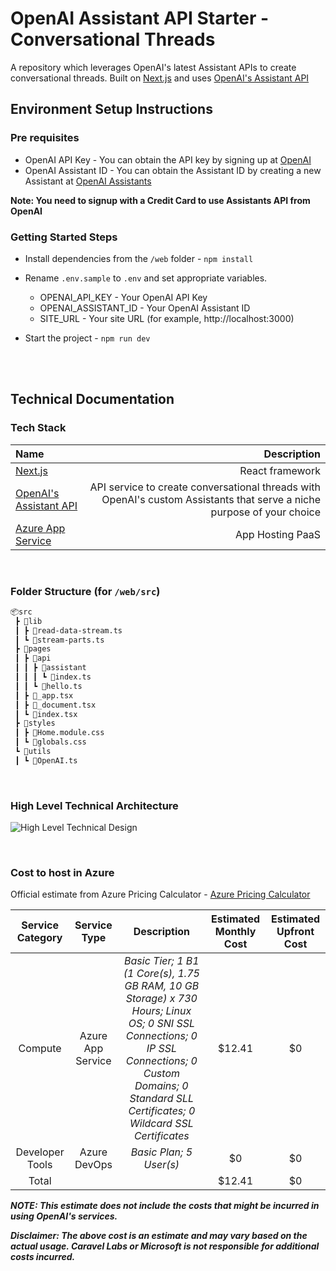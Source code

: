 # OpenAI Assistant API Starter - Conversational Threads

A repository which leverages OpenAI's latest Assistant APIs to create conversational threads. Built on [Next.js](https://nextjs.org/) and uses [OpenAI's Assistant API](https://platform.openai.com/docs/assistants/overview)
## Environment Setup Instructions

### Pre requisites

- OpenAI API Key - You can obtain the API key by signing up at [OpenAI](https://platform.openai.com/signup/)
- OpenAI Assistant ID - You can obtain the Assistant ID by creating a new Assistant at [OpenAI Assistants](https://platform.openai.com/docs/assistants/overview)

**Note: You need to signup with a Credit Card to use Assistants API from OpenAI**

### Getting Started Steps

- Install dependencies from the `/web` folder - `npm install`

- Rename `.env.sample` to `.env` and set appropriate variables.

    - OPENAI_API_KEY - Your OpenAI API Key
    - OPENAI_ASSISTANT_ID - Your OpenAI Assistant ID
    - SITE_URL - Your site URL (for example, http://localhost:3000)

- Start the project - `npm run dev`

<br />
<br />

## Technical Documentation

### Tech Stack

| Name | Description |
| :--- | ---: |
| [Next.js](https://nextjs.org/) | React framework |
| [OpenAI's Assistant API](https://platform.openai.com/docs/assistants/overview) | API service to create conversational threads with OpenAI's custom Assistants that serve a niche purpose of your choice |
| [Azure App Service](https://learn.microsoft.com/en-us/azure/app-service/) | App Hosting PaaS |

<br />

### Folder Structure (for `/web/src`)
```bash
📦src
 ┣ 📂lib
 ┃ ┣ 📜read-data-stream.ts
 ┃ ┗ 📜stream-parts.ts
 ┣ 📂pages
 ┃ ┣ 📂api
 ┃ ┃ ┣ 📂assistant
 ┃ ┃ ┃ ┗ 📜index.ts
 ┃ ┃ ┗ 📜hello.ts
 ┃ ┣ 📜_app.tsx
 ┃ ┣ 📜_document.tsx
 ┃ ┗ 📜index.tsx
 ┣ 📂styles
 ┃ ┣ 📜Home.module.css
 ┃ ┗ 📜globals.css
 ┗ 📂utils
 ┃ ┗ 📜OpenAI.ts
```

<br />

### High Level Technical Architecture

![High Level Technical Design](https://ambitustemplateassets.blob.core.windows.net/assets/diagram-export-19-02-2024-19_24_08.png)

<br />

### Cost to host in Azure

Official estimate from Azure Pricing Calculator - [Azure Pricing Calculator](https://azure.com/e/bbec79326663486ebfb3c76d30b1a9fc)

| Service Category | Service Type | Description | Estimated Monthly Cost | Estimated Upfront Cost |
| :---: | :---: | :---: | :---: | :---: |
| Compute | Azure App Service | *Basic Tier; 1 B1 (1 Core(s), 1.75 GB RAM, 10 GB Storage) x 730 Hours; Linux OS; 0 SNI SSL Connections; 0 IP SSL Connections; 0 Custom Domains; 0 Standard SLL Certificates; 0 Wildcard SSL Certificates* | $12.41 | $0 |
| Developer Tools | Azure DevOps | *Basic Plan; 5 User(s)* | $0 | $0 |
| Total | | | $12.41 | $0 |

***NOTE: This estimate does not include the costs that might be incurred in using OpenAI's services.***

***Disclaimer: The above cost is an estimate and may vary based on the actual usage. Caravel Labs or Microsoft is not responsible for additional costs incurred.***